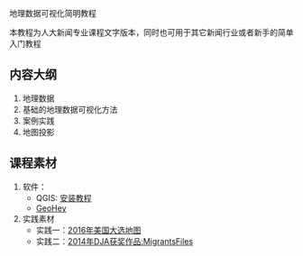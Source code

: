 地理数据可视化简明教程

本教程为人大新闻专业课程文字版本，同时也可用于其它新闻行业或者新手的简单入门教程

## 内容大纲
1. 地理数据
2. 基础的地理数据可视化方法
3. 案例实践
4. 地图投影

## 课程素材
1. 软件：
    - QGIS: [安装教程](./QGIS.md)
    - [GeoHey](www.geohey.com)
2. 实践素材
    - 实践一：[2016年美国大选地图](./practice/practice-01-美国大选)
    - 实践二：[2014年DJA获奖作品:MigrantsFiles](./practice/practice-02-MigrantsFiles)